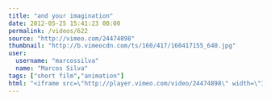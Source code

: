 ```yaml
---
title: "and your imagination"
date: 2012-05-25 15:41:23 00:00
permalink: /videos/622
source: "http://vimeo.com/24474898"
thumbnail: "http://b.vimeocdn.com/ts/160/417/160417155_640.jpg"
user:
  username: "marcossilva"
  name: "Marcos Silva"
tags: ["short film","animation"]
html: "<iframe src=\"http://player.vimeo.com/video/24474898\" width=\"1280\" height=\"720\" frameborder=\"0\" webkitallowfullscreen mozallowfullscreen allowfullscreen></iframe>"
---
```


